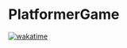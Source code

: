 # PlatformerGame
[![wakatime](https://wakatime.com/badge/github/FearMyShotz/PlatformerGame.svg)](https://wakatime.com/badge/github/FearMyShotz/PlatformerGame)